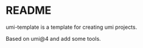 # README

umi-template is a template for creating umi projects.

Based on umi@4 and add some tools.
